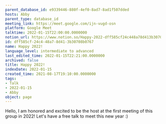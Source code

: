 ```yaml
---
parent_database_id: e9339446-880f-4ef0-8ad7-8ad1f507dded
hosts: Abby
parent_type: database_id
meeting_link: https://meet.google.com/ijn-vugd-osn
platform: Google Meet
talktime: 2022-01-15T22:00:00.0000000
notion_url: https://www.notion.so/Happy-2022-dff585cf24c448a78d413b30708b0767
id: dff585cf-24c4-48a7-8d41-3b30708b0767
name: Happy 2022!
language_level: intermediate to advanced
last_edited_time: 2022-01-15T22:21:00.0000000
archived: false
title: Happy 2022!
indexDate: 2022-01-15
created_time: 2021-08-17T19:10:00.0000000
tags:
- Talk
- 2022-01-15
- Abby
object: page
---
```


Hello, I am honored and excited to be the host at the first meeting of this group in 2022! Let's have a free talk to meet this new year :)






